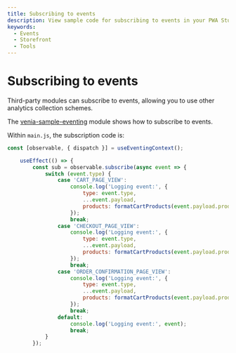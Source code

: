 ```yaml
---
title: Subscribing to events
description: View sample code for subscribing to events in your PWA Studio modules.
keywords:
  - Events
  - Storefront
  - Tools
---
```


# Subscribing to events

Third-party modules can subscribe to events, allowing you to use other analytics collection schemes.

The [venia-sample-eventing](https://github.com/magento/pwa-studio/tree/develop/packages/extensions/venia-sample-eventing) module shows how to subscribe to events.

Within `main.js`, the subscription code is:

```javascript
const [observable, { dispatch }] = useEventingContext();

    useEffect(() => {
        const sub = observable.subscribe(async event => {
            switch (event.type) {
                case 'CART_PAGE_VIEW':
                    console.log('Logging event:', {
                        type: event.type,
                        ...event.payload,
                        products: formatCartProducts(event.payload.products)
                    });
                    break;
                case 'CHECKOUT_PAGE_VIEW':
                    console.log('Logging event:', {
                        type: event.type,
                        ...event.payload,
                        products: formatCartProducts(event.payload.products)
                    });
                    break;
                case 'ORDER_CONFIRMATION_PAGE_VIEW':
                    console.log('Logging event:', {
                        type: event.type,
                        ...event.payload,
                        products: formatCartProducts(event.payload.products)
                    });
                    break;
                default:
                    console.log('Logging event:', event);
                    break;
            }
        });
```
